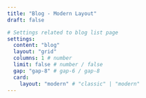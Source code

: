 ```yaml
---
title: "Blog - Modern Layout"
draft: false

# Settings related to blog list page
settings:
  content: "blog"
  layout: "grid"
  columns: 1 # number
  limit: false # number / false
  gap: "gap-8" # gap-6 / gap-8
  card:
    layout: "modern" # "classic" | "modern"
---
```

